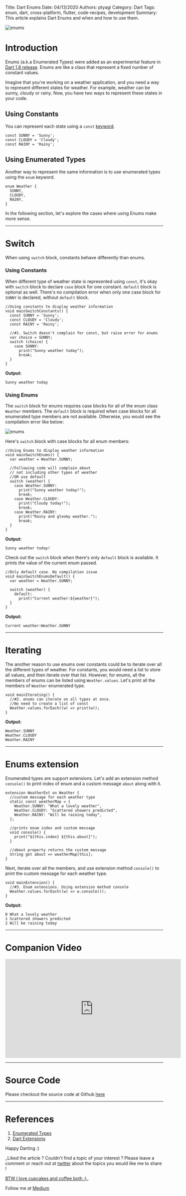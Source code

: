 Title: Dart Enums
Date: 04/13/2020
Authors: ptyagi
Category: Dart
Tags: enum, dart, cross-platform, flutter, code-recipes, development
Summary: This article explains Dart Enums and when and how to use them.


![enums]({attach}../../images/dart/enums.png)

# Introduction

Enums (a.k.a Enumerated Types) were added as an experimental feature in [Dart 1.8 release](https://news.dartlang.org/2014/11/dart-18-library-improvements-and.html). Enums are like a class that represent a fixed number of constant values.

Imagine that you're working on a weather application, and you need a way to represent different states for weather. For example, weather can be sunny, cloudy or rainy. Now, you have two ways to represent these states in your code.

## Using Constants

You can represent each state using a `const` [keyword](https://dart.dev/guides/language/language-tour#keywords).

```
const SUNNY = 'Sunny';
const CLOUDY = 'Cloudy';
const RAINY = 'Rainy';
```

## Using Enumerated Types

Another way to represent the same information is to use enumerated types using the `enum` keyword.

```
enum Weather {
  SUNNY,
  CLOUDY,
  RAINY,
}
```


In the following section, let's explore the cases where using Enums make more sense.

---

# Switch

When using `switch` block, constants behave differently than enums.

### Using Constants

When different type of weather state is represented using `const`, it's okay with
`switch` block to declare `case` block for one constant. `default` block is optional as well.
There's no compilation error when only one case block for `SUNNY` is declared, without `default` block.

```
//Using constants to display weather information
void mainSwitchConstants() {
  const SUNNY = 'Sunny';
  const CLOUDY = 'Cloudy';
  const RAINY = 'Rainy';

  //#1. Switch doesn't complain for const, but raise error for enums
  var choice = SUNNY;
  switch (choice) {
    case SUNNY:
      print("Sunny weather today");
      break;
  }
}

```

**Output:**

```
Sunny weather today
```


### Using Enums

The `switch` block for enums requires case blocks for all of the enum class `Weather` members. The `default` block is required when case blocks for all enumerated type members are not available. Otherwise, you would see the compilation error like below:

![enums]({attach}../../images/dart/enums_switch.jpg)


Here's `switch` block with case blocks for all enum members:

```
//Using Enums to display weather information
void mainSwitchEnums() {
  var weather = Weather.SUNNY;

  //Following code will complain about
  // not including other types of weather
  //OR use default
  switch (weather) {
    case Weather.SUNNY:
      print("Sunny weather today!");
      break;
    case Weather.CLOUDY:
      print("Cloudy today!");
      break;
    case Weather.RAINY:
      print("Rainy and gloomy weather.");
      break;
  }
}
```

**Output:**

```
Sunny weather today!
```

Check out the `switch` block when there's only `default` block is available. It prints the value of the current enum passed.

```
//Only default case. No compilation issue
void mainSwitchEnumsDefault() {
  var weather = Weather.SUNNY;

  switch (weather) {
    default:
      print("Current weather:${weather}");
  }
}
```

**Output:**

```
Current weather:Weather.SUNNY
```

---


# Iterating

The another reason to use enums over constants could be to iterate over all the different types of weather. For constants, you would need a list to store all values, and then iterate over that list.
However, for enums, all the members of enums can be listed using `Weather.values`. Let's print all the members of `Weather` enumerated type.

```
void mainIterating() {
  //#2. enums can iterate on all types at once.
  //No need to create a list of const
  Weather.values.forEach((w) => print(w));
}
```

**Output:**

```
Weather.SUNNY
Weather.CLOUDY
Weather.RAINY
```

---


# Enums extension

Enumerated types are support extensions. Let's add an extension method `console()` to print index of enum and a custom message `about` along with it.

```
extension WeatherExt on Weather {
  //custom message for each weather type
  static const weatherMap = {
    Weather.SUNNY: "What a lovely weather",
    Weather.CLOUDY: "Scattered showers predicted",
    Weather.RAINY: "Will be raining today",
  };

  //prints enum index and custom message
  void console() {
    print("${this.index} ${this.about}");
  }

  //about property returns the custom message
  String get about => weatherMap[this];
}
```

Next, iterate over all the members, and use extension method `console()` to print the custom message for each weather type.

```
void mainExtension() {
  //#3. Enum extensions. Using extension method console
  Weather.values.forEach((w) => w.console());
}
```

**Output:**

```
0 What a lovely weather
1 Scattered showers predicted
2 Will be raining today
```

---

# Companion Video

<iframe width="560" height="315" src="https://www.youtube.com/embed/TODO" frameborder="0" allow="accelerometer; autoplay; encrypted-media; gyroscope; picture-in-picture" allowfullscreen></iframe>

---

# Source Code

Please checkout the source code at Github [here](https://github.com/ptyagicodecamp/dart_vocab/blob/master/src/enums.dart)

---

# References

1. [Enumerated Types](https://dart.dev/guides/language/language-tour#enumerated-types)
2. [Dart Extensions]()


Happy Darting :)

_Liked the article ?
Couldn't find a topic of your interest ? Please leave a comment or reach out at [twitter](https://twitter.com/ptyagi13) about the topics you would like me to share !

[BTW I love cupcakes and coffee both :)](https://www.paypal.me/pritya)_

Follow me at [Medium](https://medium.com/@ptyagicodecamp)
